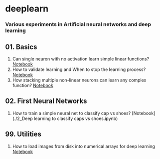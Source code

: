 # deeplearn
### Various experiments in Artificial neural networks and deep learning

## 01. **Basics**
1. Can single neuron with no activation learn simple linear functions? [Notebook](./1_neuron_guessing_linear_functions.ipynb)
2. How to validate learning and When to stop the learning process? [Notebook](./1_neuron_network_validation_and_early_stopping.ipynb)
3. How stacking multiple non-linear neurons can learn any complex function? [Notebook](./1_neuron_vs_layer_of_many_for_guessing_complex_functions.ipynb)

## 02. **First Neural Networks**
1. How to train a simple neural net to classify cap vs shoes? [Notebook](./2_Deep learning to classify caps vs shoes.ipynb)

## 99. **Utilities**
1. How to load images from disk into numerical arrays for deep learning [Notebook](./Load_Image_files_into_numerical_array_like_Data_Generator.ipynb)
